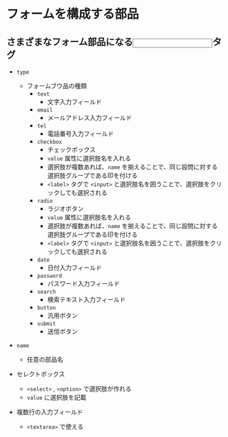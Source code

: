 # フォームを構成する部品

## さまざまなフォーム部品になる<input>タグ

- `type`
  - フォームブウ品の種類
    - `text`
      - 文字入力フィールド
    - `email`
      - メールアドレス入力フィールド
    - `tel`
      - 電話番号入力フィールド
    - `checkbox`
      - チェックボックス
      - `value` 属性に選択肢名を入れる
      - 選択肢が複数あれば、`name` を揃えることで、同じ設問に対する選択肢グループである印を付ける
      - `<label>` タグで `<input>` と選択肢名を囲うことで、選択肢をクリックしても選択される
    - `radio`
      - ラジオボタン
      - `value` 属性に選択肢名を入れる
      - 選択肢が複数あれば、`name` を揃えることで、同じ設問に対する選択肢グループである印を付ける
      - `<label>` タグで `<input>` と選択肢名を囲うことで、選択肢をクリックしても選択される
    - `date`
      - 日付入力フィールド
    - `password`
      - パスワード入力フィールド
    - `search`
      - 検索テキスト入力フィールド
    - `button`
      - 汎用ボタン
    - `submit`
      - 送信ボタン
- `name`
  - 任意の部品名

- セレクトボックス
  - `<select>` , `<option>` で選択肢が作れる
  - `value` に選択肢を記載

- 複数行の入力フィールド
  - `<textarea>` で使える
